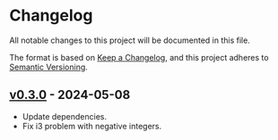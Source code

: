 # Changelog

All notable changes to this project will be documented in this file.

The format is based on [Keep a Changelog](https://keepachangelog.com/en/1.0.0/),
and this project adheres to [Semantic Versioning](https://semver.org/spec/v2.0.0.html).

## [v0.3.0](https://github.com/pando85/i3-auto-layout/tree/v0.3.0) - 2024-05-08

- Update dependencies.
- Fix i3 problem with negative integers.
